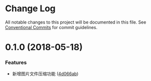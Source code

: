 # Change Log

All notable changes to this project will be documented in this file.
See [Conventional Commits](https://conventionalcommits.org) for commit guidelines.

<a name="0.1.0"></a>
# 0.1.0 (2018-05-18)


### Features

* 新增图片文件压缩功能 ([4d066ab](https://github.com/tolerance-go/weapp-cli/commit/4d066ab))
